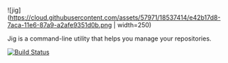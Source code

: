 ![jig](https://cloud.githubusercontent.com/assets/57971/18537414/e42b17d8-7aca-11e6-87a9-a2afe9351d0b.png | width=250)

Jig is a command-line utility that helps you manage your repositories.

[![Build Status](https://travis-ci.org/iancmcc/jig.svg?branch=develop)](https://travis-ci.org/iancmcc/jig)
